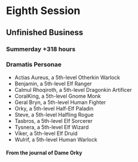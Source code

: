 # Eighth Session

## Unfinished Business

### Summerday +318 hours

### Dramatis Personae

- Actias Aureus, a 5th-level Otherkin Warlock
- Benjamin, a 5th-level Elf Ranger
- Calmul Rhoqiroth, a 5th-level Dragonkin Artificer
- CoralKing, a 5th-level Gnome Monk
- Geral Bryn, a 5th-level Human Fighter
- Orky, a 5th-level Half-Elf Paladin
- Steve, a 5th-level Halfling Rogue
- Tasbros, a 5th-level Elf Sorcerer
- Tysnera, a 5th-level Elf Wizard
- Viker, a 5th-level Elf Druid
- Wulrif, a 5th-level Human Warlock

#### From the journal of Dame Orky
